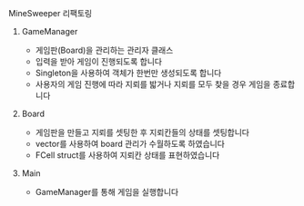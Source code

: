 MineSweeper 리팩토링 
1. GameManager
   - 게임판(Board)을 관리하는 관리자 클래스
   - 입력을 받아 게임이 진행되도록 합니다
   - Singleton을 사용하여 객체가 한번만 생성되도록 합니다
   - 사용자의 게임 진행에 따라 지뢰를 밟거나 지뢰를 모두 찾을 경우 게임을 종료합니다

2. Board
   - 게임판을 만들고 지뢰를 셋팅한 후 지뢰칸들의 상태를 셋팅합니다
   - vector를 사용하여 board 관리가 수월하도록 하였습니다
   - FCell struct를 사용하여 지뢰칸 상태를 표현하였습니다

3. Main
   - GameManager를 통해 게임을 실행합니다

